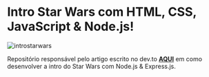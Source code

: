 # Intro Star Wars com HTML, CSS, JavaScript & Node.js!

![introstarwars](./public/images/exemplo.gif)

Repositório responsável pelo artigo escrito no dev.to **[AQUI](https://dev.to/azure/desenvolvendo-a-intro-do-star-wars-com-html-css-javascript-node-js-oae)** em como desenvolver a intro do Star Wars com Node.js & Express.js.

